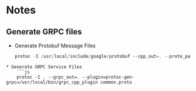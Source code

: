 # Notes
## Generate GRPC files
* Generate Protobuf Message Files
    ```js
    protoc -I /usr/local/include/google/protobuf --cpp_out=. --proto_path . common.proto
```
* Generate GRPC Service Files
    ```js
    protoc -I . --grpc_out=. --plugin=protoc-gen-grpc=/usr/local/bin/grpc_cpp_plugin common.proto
```
